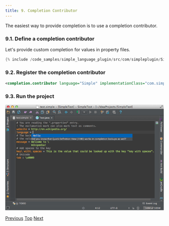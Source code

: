 ```yaml
---
title: 9. Completion Contributor
---
```



The easiest way to provide completion is to use a completion contributor.

### 9.1. Define a completion contributor

Let's provide custom completion for values in property files.

```java
{% include /code_samples/simple_language_plugin/src/com/simpleplugin/SimpleCompletionContributor.java %}
```

### 9.2. Register the completion contributor

```xml
<completion.contributor language="Simple" implementationClass="com.simpleplugin.SimpleCompletionContributor"/>
```

### 9.3. Run the project

![Completion](img/completion.png)

[Previous](line_marker_provider.md)
[Top](/tutorials/custom_language_support_tutorial.md)
[Next](reference_contributor.md)



